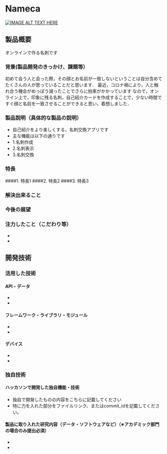 # Nameca

[![IMAGE ALT TEXT HERE](https://jphacks.com/wp-content/uploads/2021/07/JPHACKS2021_ogp.jpg)](https://www.youtube.com/watch?v=LUPQFB4QyVo)

## 製品概要
オンラインで作る名刺です
### 背景(製品開発のきっかけ、課題等）
初めて会う人と会った際，その顔とお名前が一致しないということは自分含めてたくさんの人が思っていることだと思います．
最近，コロナ禍により，人と触れ合う機会がめっぽう減ったことでさらに拍車がかかっています
なので，オンライン上で，印象に残る名刺，自己紹介カードを作成することで，少ない時間ですぐ顔と名前を一致させることができると思い，着想しました．
### 製品説明（具体的な製品の説明） 
* 自己紹介をより楽しくする，名刺交換アプリです
*  主な機能は以下の通りです
*  1.名刺作成
*  2.名刺表示
*  3.名刺交換
### 特長
####1. 特長1
####2. 特長2
####3. 特長3

### 解決出来ること
### 今後の展望
### 注力したこと（こだわり等）
* 
* 

## 開発技術
### 活用した技術
#### API・データ
* 
* 

#### フレームワーク・ライブラリ・モジュール
* 
* 

#### デバイス
* 
* 

### 独自技術
#### ハッカソンで開発した独自機能・技術
* 独自で開発したものの内容をこちらに記載してください
* 特に力を入れた部分をファイルリンク、またはcommit_idを記載してください。

#### 製品に取り入れた研究内容（データ・ソフトウェアなど）（※アカデミック部門の場合のみ提出必須）
* 
* 

